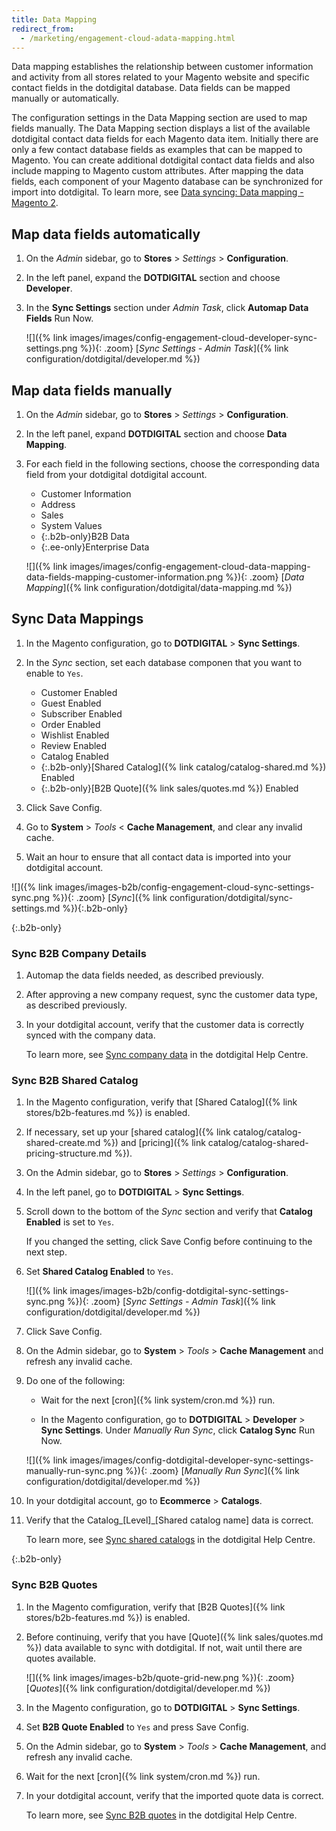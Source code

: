 ```yaml
---
title: Data Mapping
redirect_from:
  - /marketing/engagement-cloud-adata-mapping.html
---
```


Data mapping establishes the relationship between customer information and activity from all stores related to your Magento website and specific contact fields in the dotdigital database. Data fields can be mapped manually or automatically.

The configuration settings in the Data Mapping section are used to map fields manually. The Data Mapping section displays a list of the available dotdigital contact data fields for each Magento data item. Initially there are only a few contact database fields as examples that can be mapped to Magento. You can create additional dotdigital contact data fields and also include mapping to Magento custom attributes. After mapping the data fields, each component of your Magento database can be synchronized for import into dotdigital. To learn more, see [Data syncing: Data mapping - Magento 2][1].

## Map data fields automatically

1. On the _Admin_ sidebar, go to **Stores** > _Settings_ > **Configuration**.

1. In the left panel, expand the **DOTDIGITAL** section and choose **Developer**.

1. In the **Sync Settings** section under _Admin Task_, click **Automap Data Fields** <span class="btn">Run Now</span>.

   ![]({% link images/images/config-engagement-cloud-developer-sync-settings.png %}){: .zoom}
   [_Sync Settings - Admin Task_]({% link configuration/dotdigital/developer.md %})

## Map data fields manually

1. On the _Admin_ sidebar, go to **Stores** > _Settings_ > **Configuration**.

1. In the left panel, expand **DOTDIGITAL** section and choose **Data Mapping**.

1. For each field in the following sections, choose the corresponding data field from your dotdigital dotdigital account.

   -  Customer Information
   -  Address
   -  Sales
   -  System Values
   -  {:.b2b-only}B2B Data
   -  {:.ee-only}Enterprise Data

   ![]({% link images/images/config-engagement-cloud-data-mapping-data-fields-mapping-customer-information.png %}){: .zoom}
   [_Data Mapping_]({% link configuration/dotdigital/data-mapping.md %})

## Sync Data Mappings

1. In the Magento configuration, go to **DOTDIGITAL** > **Sync Settings**.

1. In the _Sync_ section, set each database componen that you want to enable to `Yes`.

   -  Customer Enabled
   -  Guest Enabled
   -  Subscriber Enabled
   -  Order Enabled
   -  Wishlist Enabled
   -  Review Enabled
   -  Catalog Enabled
   -  {:.b2b-only}[Shared Catalog]({% link catalog/catalog-shared.md %}) Enabled
   -  {:.b2b-only}[B2B Quote]({% link sales/quotes.md %}) Enabled

1. Click <span class="btn">Save Config</span>.

1. Go to **System** > _Tools_ < **Cache Management**, and clear any invalid cache.

1. Wait an hour to ensure that all contact data is imported into your dotdigital account.

![]({% link images/images-b2b/config-engagement-cloud-sync-settings-sync.png %}){: .zoom}
[_Sync_]({% link configuration/dotdigital/sync-settings.md %}){:.b2b-only}

{:.b2b-only}
### Sync B2B Company Details

1. Automap the data fields needed, as described previously.

1. After approving a new company request, sync the customer data type, as described previously.

1. In your dotdigital account, verify that the customer data is correctly synced with the company data.

   To learn more, see [Sync company data][2] in the dotdigital Help Centre.

### Sync B2B Shared Catalog

1. In the Magento configuration, verify that [Shared Catalog]({% link stores/b2b-features.md %}) is enabled.

1. If necessary, set up your [shared catalog]({% link catalog/catalog-shared-create.md %}) and [pricing]({% link catalog/catalog-shared-pricing-structure.md %}).

1. On the Admin sidebar, go to **Stores** > _Settings_ > **Configuration**.

1. In the left panel, go to **DOTDIGITAL** > **Sync Settings**.

1. Scroll down to the bottom of the _Sync_ section and verify that **Catalog Enabled** is set to `Yes`.

   If you changed the setting, click <span class="btn">Save Config</span> before continuing to the next step.

1. Set **Shared Catalog Enabled** to `Yes`.

   ![]({% link images/images-b2b/config-dotdigital-sync-settings-sync.png %}){: .zoom}
   [_Sync Settings - Admin Task_]({% link configuration/dotdigital/developer.md %})

1. Click <span class="btn">Save Config</span>.

1. On the Admin sidebar, go to **System** > _Tools_ > **Cache Management** and refresh any invalid cache.

1. Do one of the following:

   -  Wait for the next [cron]({% link system/cron.md %}) run.

   -  In the Magento configuration, go to **DOTDIGITAL** > **Developer** > **Sync Settings**. Under _Manually Run Sync_, click **Catalog Sync** <span class="btn">Run Now</span>.

   ![]({% link images/images/config-dotdigital-developer-sync-settings-manually-run-sync.png %}){: .zoom}
   [_Manually Run Sync_]({% link configuration/dotdigital/developer.md %})

1. In your dotdigital account, go to **Ecommerce** > **Catalogs**.

1. Verify that the Catalog_[Level]_[Shared catalog name] data is correct.

   To learn more, see [Sync shared catalogs][3] in the dotdigital Help Centre.

{:.b2b-only}
### Sync B2B Quotes

1. In the Magento comfiguration, verify that [B2B Quotes]({% link stores/b2b-features.md %}) is enabled.

1. Before continuing, verify that you have [Quote]({% link sales/quotes.md %}) data available to sync with dotdigital. If not, wait until there are quotes available.

   ![]({% link images/images-b2b/quote-grid-new.png %}){: .zoom}
   [_Quotes_]({% link configuration/dotdigital/developer.md %})

1. In the Magento configuration, go to **DOTDIGITAL** > **Sync Settings**.

1. Set **B2B Quote Enabled** to `Yes` and press <span class="btn">Save Config</span>.

1. On the Admin sidebar, go to **System** > _Tools_ > **Cache Management**, and refresh any invalid cache.

1. Wait for the next [cron]({% link system/cron.md %}) run.

1. In your dotdigital account, verify that the imported quote data is correct.

   To learn more, see [Sync B2B quotes][4] in the dotdigital Help Centre.

[1]: https://support.dotdigital.com/hc/en-gb/articles/360000449530-Data-syncing-Data-mapping-Magento-2
[2]: https://support.dotdigital.com/hc/en-gb/articles/360013384240-Sync-company-data
[3]: https://support.dotdigital.com/hc/en-gb/articles/360013448759-Sync-shared-catalogs
[4]: https://support.dotdigital.com/hc/en-gb/articles/360013388760-Sync-B2B-quotes
